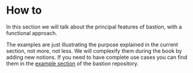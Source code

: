# How to

In this section we will talk about the principal features of bastion, with a functional approach.

The examples are just illustrating the purpose explained in the current section, not more, not less. We will complexify them during the book by adding new notions. If you need to have complete use cases you can find them in the [example section][example section] of the bastion repository.

[example section]: https://github.com/bastion-rs/bastion/tree/master/src/bastion/examples
